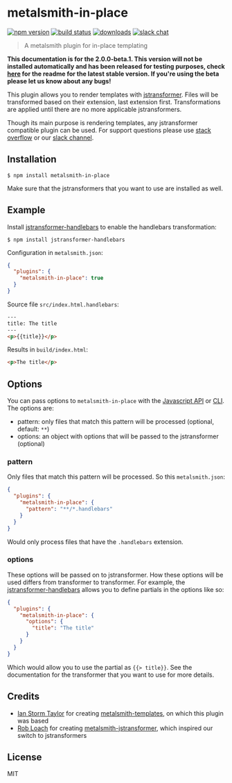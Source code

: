 # metalsmith-in-place

[![npm version][version-badge]][version-url]
[![build status][build-badge]][build-url]
[![downloads][downloads-badge]][downloads-url]
[![slack chat][slack-badge]][slack-url]

> A metalsmith plugin for in-place templating

**This documentation is for the 2.0.0-beta.1. This version will not be installed automatically and has been released for testing purposes, check [here](https://github.com/superwolff/metalsmith-in-place/blob/7cb06e54142b8843f35178ceb5560946ae356049/Readme.md) for the readme for the latest stable version. If you're using the beta please let us know about any bugs!**

This plugin allows you to render templates with [jstransformer](https://github.com/jstransformers/jstransformer). Files will be transformed based on their extension, last extension first. Transformations are applied until there are no more applicable jstransformers.

Though its main purpose is rendering templates, any jstransformer compatible plugin can be used. For support questions please use [stack overflow][stackoverflow-url] or our [slack channel][slack-url].

## Installation

```
$ npm install metalsmith-in-place
```

Make sure that the jstransformers that you want to use are installed as well.

## Example

Install [jstransformer-handlebars](https://github.com/jstransformers/jstransformer-handlebars) to enable the handlebars transformation:

```
$ npm install jstransformer-handlebars
```

Configuration in `metalsmith.json`:

```json
{
  "plugins": {
    "metalsmith-in-place": true
  }
}
```

Source file `src/index.html.handlebars`:

```html
---
title: The title
---
<p>{{title}}</p>
```

Results in `build/index.html`:

```html
<p>The title</p>
```

## Options

You can pass options to `metalsmith-in-place` with the [Javascript API](https://github.com/segmentio/metalsmith#api) or [CLI](https://github.com/segmentio/metalsmith#cli). The options are:

* pattern: only files that match this pattern will be processed (optional, default: `**`)
* options: an object with options that will be passed to the jstransformer (optional)

### pattern

Only files that match this pattern will be processed. So this `metalsmith.json`:

```json
{
  "plugins": {
    "metalsmith-in-place": {
      "pattern": "**/*.handlebars"
    }
  }
}
```

Would only process files that have the `.handlebars` extension.

### options

These options will be passed on to jstransformer. How these options will be used differs from transformer to transformer. For example, the [jstransformer-handlebars](https://github.com/jstransformers/jstransformer-handlebars) allows you to define partials in the options like so:

```json
{
  "plugins": {
    "metalsmith-in-place": {
      "options": {
        "title": "The title"
      }
    }
  }
}
```

Which would allow you to use the partial as `{{> title}}`. See the documentation for the transformer that you want to use for more details.

## Credits

* [Ian Storm Taylor](https://github.com/ianstormtaylor) for creating [metalsmith-templates](https://github.com/segmentio/metalsmith-templates), on which this plugin was based
* [Rob Loach](https://github.com/RobLoach) for creating [metalsmith-jstransformer](https://github.com/RobLoach/metalsmith-jstransformer), which inspired our switch to jstransformers

## License

MIT

[build-badge]: https://travis-ci.org/superwolff/metalsmith-in-place.svg
[build-url]: https://travis-ci.org/superwolff/metalsmith-in-place
[downloads-badge]: https://img.shields.io/npm/dm/metalsmith-in-place.svg
[downloads-url]: https://www.npmjs.com/package/metalsmith-in-place
[slack-badge]: https://img.shields.io/badge/Slack-Join%20Chat%20→-blue.svg
[slack-url]: http://metalsmith-slack.herokuapp.com/
[version-badge]: https://img.shields.io/npm/v/metalsmith-in-place.svg
[version-url]: https://www.npmjs.com/package/metalsmith-in-place
[stackoverflow-url]: http://stackoverflow.com/questions/tagged/metalsmith
